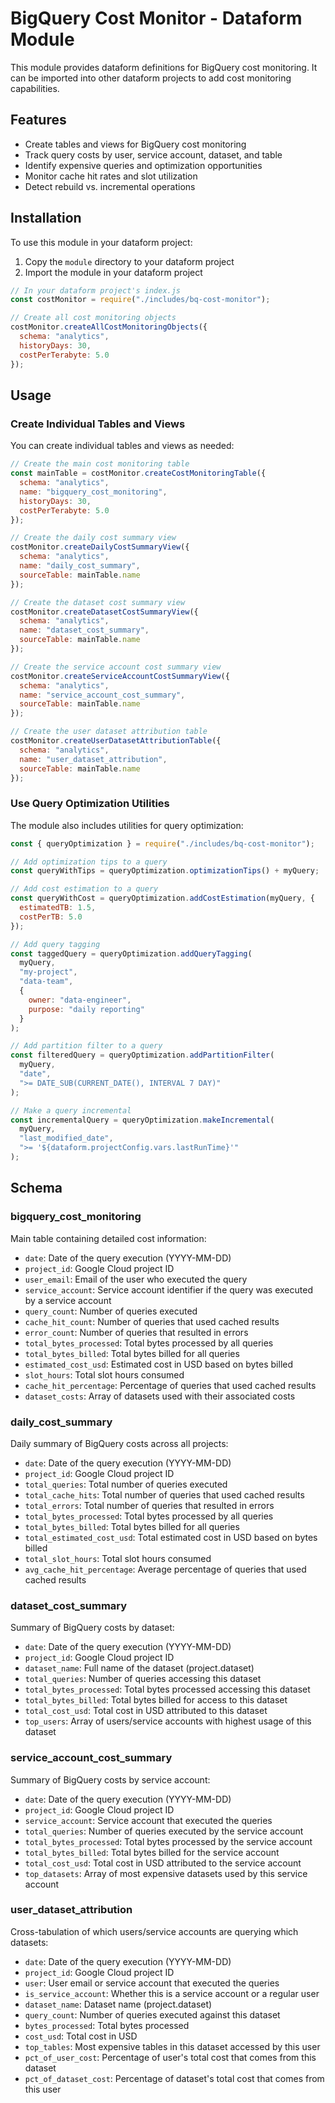 # BigQuery Cost Monitor - Dataform Module

This module provides dataform definitions for BigQuery cost monitoring. It can be imported into other dataform projects to add cost monitoring capabilities.

## Features

- Create tables and views for BigQuery cost monitoring
- Track query costs by user, service account, dataset, and table
- Identify expensive queries and optimization opportunities
- Monitor cache hit rates and slot utilization
- Detect rebuild vs. incremental operations

## Installation

To use this module in your dataform project:

1. Copy the `module` directory to your dataform project
2. Import the module in your dataform project

```javascript
// In your dataform project's index.js
const costMonitor = require("./includes/bq-cost-monitor");

// Create all cost monitoring objects
costMonitor.createAllCostMonitoringObjects({
  schema: "analytics",
  historyDays: 30,
  costPerTerabyte: 5.0
});
```

## Usage

### Create Individual Tables and Views

You can create individual tables and views as needed:

```javascript
// Create the main cost monitoring table
const mainTable = costMonitor.createCostMonitoringTable({
  schema: "analytics",
  name: "bigquery_cost_monitoring",
  historyDays: 30,
  costPerTerabyte: 5.0
});

// Create the daily cost summary view
costMonitor.createDailyCostSummaryView({
  schema: "analytics",
  name: "daily_cost_summary",
  sourceTable: mainTable.name
});

// Create the dataset cost summary view
costMonitor.createDatasetCostSummaryView({
  schema: "analytics",
  name: "dataset_cost_summary",
  sourceTable: mainTable.name
});

// Create the service account cost summary view
costMonitor.createServiceAccountCostSummaryView({
  schema: "analytics",
  name: "service_account_cost_summary",
  sourceTable: mainTable.name
});

// Create the user dataset attribution table
costMonitor.createUserDatasetAttributionTable({
  schema: "analytics",
  name: "user_dataset_attribution",
  sourceTable: mainTable.name
});
```

### Use Query Optimization Utilities

The module also includes utilities for query optimization:

```javascript
const { queryOptimization } = require("./includes/bq-cost-monitor");

// Add optimization tips to a query
const queryWithTips = queryOptimization.optimizationTips() + myQuery;

// Add cost estimation to a query
const queryWithCost = queryOptimization.addCostEstimation(myQuery, {
  estimatedTB: 1.5,
  costPerTB: 5.0
});

// Add query tagging
const taggedQuery = queryOptimization.addQueryTagging(
  myQuery,
  "my-project",
  "data-team",
  {
    owner: "data-engineer",
    purpose: "daily reporting"
  }
);

// Add partition filter to a query
const filteredQuery = queryOptimization.addPartitionFilter(
  myQuery,
  "date",
  ">= DATE_SUB(CURRENT_DATE(), INTERVAL 7 DAY)"
);

// Make a query incremental
const incrementalQuery = queryOptimization.makeIncremental(
  myQuery,
  "last_modified_date",
  ">= '${dataform.projectConfig.vars.lastRunTime}'"
);
```

## Schema

### bigquery_cost_monitoring

Main table containing detailed cost information:

- `date`: Date of the query execution (YYYY-MM-DD)
- `project_id`: Google Cloud project ID
- `user_email`: Email of the user who executed the query
- `service_account`: Service account identifier if the query was executed by a service account
- `query_count`: Number of queries executed
- `cache_hit_count`: Number of queries that used cached results
- `error_count`: Number of queries that resulted in errors
- `total_bytes_processed`: Total bytes processed by all queries
- `total_bytes_billed`: Total bytes billed for all queries
- `estimated_cost_usd`: Estimated cost in USD based on bytes billed
- `slot_hours`: Total slot hours consumed
- `cache_hit_percentage`: Percentage of queries that used cached results
- `dataset_costs`: Array of datasets used with their associated costs

### daily_cost_summary

Daily summary of BigQuery costs across all projects:

- `date`: Date of the query execution (YYYY-MM-DD)
- `project_id`: Google Cloud project ID
- `total_queries`: Total number of queries executed
- `total_cache_hits`: Total number of queries that used cached results
- `total_errors`: Total number of queries that resulted in errors
- `total_bytes_processed`: Total bytes processed by all queries
- `total_bytes_billed`: Total bytes billed for all queries
- `total_estimated_cost_usd`: Total estimated cost in USD based on bytes billed
- `total_slot_hours`: Total slot hours consumed
- `avg_cache_hit_percentage`: Average percentage of queries that used cached results

### dataset_cost_summary

Summary of BigQuery costs by dataset:

- `date`: Date of the query execution (YYYY-MM-DD)
- `project_id`: Google Cloud project ID
- `dataset_name`: Full name of the dataset (project.dataset)
- `total_queries`: Number of queries accessing this dataset
- `total_bytes_processed`: Total bytes processed accessing this dataset
- `total_bytes_billed`: Total bytes billed for access to this dataset
- `total_cost_usd`: Total cost in USD attributed to this dataset
- `top_users`: Array of users/service accounts with highest usage of this dataset

### service_account_cost_summary

Summary of BigQuery costs by service account:

- `date`: Date of the query execution (YYYY-MM-DD)
- `project_id`: Google Cloud project ID
- `service_account`: Service account that executed the queries
- `total_queries`: Number of queries executed by the service account
- `total_bytes_processed`: Total bytes processed by the service account
- `total_bytes_billed`: Total bytes billed for the service account
- `total_cost_usd`: Total cost in USD attributed to the service account
- `top_datasets`: Array of most expensive datasets used by this service account

### user_dataset_attribution

Cross-tabulation of which users/service accounts are querying which datasets:

- `date`: Date of the query execution (YYYY-MM-DD)
- `project_id`: Google Cloud project ID
- `user`: User email or service account that executed the queries
- `is_service_account`: Whether this is a service account or a regular user
- `dataset_name`: Dataset name (project.dataset)
- `query_count`: Number of queries executed against this dataset
- `bytes_processed`: Total bytes processed
- `cost_usd`: Total cost in USD
- `top_tables`: Most expensive tables in this dataset accessed by this user
- `pct_of_user_cost`: Percentage of user's total cost that comes from this dataset
- `pct_of_dataset_cost`: Percentage of dataset's total cost that comes from this user

